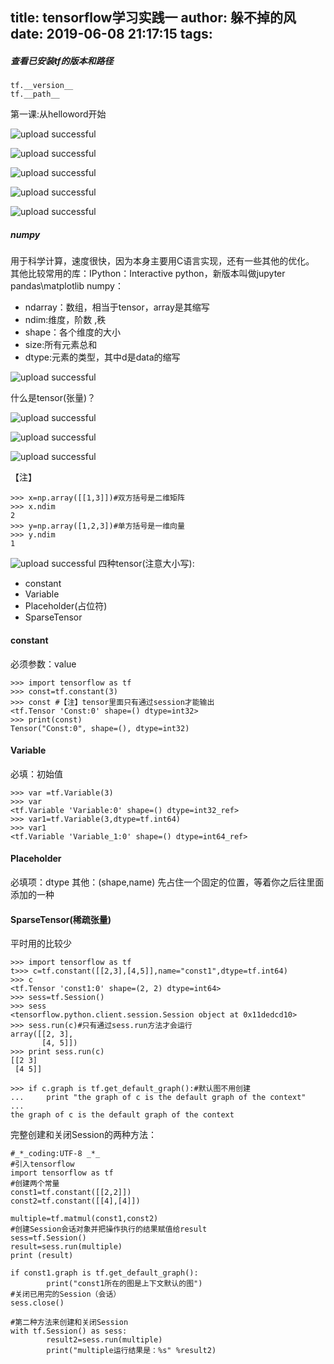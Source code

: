 title: tensorflow学习实践一
author: 躲不掉的风
date: 2019-06-08 21:17:15
tags:
---
##### 查看已安装tf的版本和路径  
```
tf.__version__
tf.__path__
```

 第一课:从helloword开始  

![upload successful](/images/pasted-4.png)


![upload successful](/images/pasted-5.png)


![upload successful](/images/pasted-6.png)


![upload successful](/images/pasted-7.png)


![upload successful](/images/pasted-8.png)
##### numpy
用于科学计算，速度很快，因为本身主要用C语言实现，还有一些其他的优化。  
其他比较常用的库：IPython：Interactive python，新版本叫做jupyter
pandas\matplotlib
numpy：  

* ndarray：数组，相当于tensor，array是其缩写  
* ndim:维度，阶数 ,秩
* shape：各个维度的大小  
* size:所有元素总和  
* dtype:元素的类型，其中d是data的缩写

![upload successful](/images/pasted-9.png)  

什么是tensor(张量)？

![upload successful](/images/pasted-10.png)

![upload successful](/images/pasted-11.png)

![upload successful](/images/pasted-12.png)

【注】

```
>>> x=np.array([[1,3]])#双方括号是二维矩阵
>>> x.ndim
2
>>> y=np.array([1,2,3])#单方括号是一维向量
>>> y.ndim
1
```
![upload successful](/images/pasted-13.png)
四种tensor(注意大小写):  
* constant
* Variable
* Placeholder(占位符)
* SparseTensor
#### constant
必须参数：value
```
>>> import tensorflow as tf
>>> const=tf.constant(3)
>>> const #【注】tensor里面只有通过session才能输出
<tf.Tensor 'Const:0' shape=() dtype=int32>
>>> print(const)
Tensor("Const:0", shape=(), dtype=int32)
```

#### Variable
必填：初始值
```
>>> var =tf.Variable(3)
>>> var
<tf.Variable 'Variable:0' shape=() dtype=int32_ref>
>>> var1=tf.Variable(3,dtype=tf.int64)
>>> var1
<tf.Variable 'Variable_1:0' shape=() dtype=int64_ref>
```
#### Placeholder
必填项：dtype  其他：(shape,name)
先占住一个固定的位置，等着你之后往里面添加的一种
#### SparseTensor(稀疏张量)
平时用的比较少


```
>>> import tensorflow as tf
t>>> c=tf.constant([[2,3],[4,5]],name="const1",dtype=tf.int64)
>>> c
<tf.Tensor 'const1:0' shape=(2, 2) dtype=int64>
>>> sess=tf.Session()
>>> sess
<tensorflow.python.client.session.Session object at 0x11dedcd10>
>>> sess.run(c)#只有通过sess.run方法才会运行
array([[2, 3],
       [4, 5]])
>>> print sess.run(c)
[[2 3]
 [4 5]]
 
>>> if c.graph is tf.get_default_graph():#默认图不用创建
...     print "the graph of c is the default graph of the context"
... 
the graph of c is the default graph of the context
```

完整创建和关闭Session的两种方法：
```
#_*_coding:UTF-8 _*_
#引入tensorflow
import tensorflow as tf
#创建两个常量
const1=tf.constant([[2,2]])
const2=tf.constant([[4],[4]])

multiple=tf.matmul(const1,const2)
#创建Session会话对象并把操作执行的结果赋值给result
sess=tf.Session()
result=sess.run(multiple)
print (result)

if const1.graph is tf.get_default_graph():
        print("const1所在的图是上下文默认的图")
#关闭已用完的Session（会话）
sess.close()

#第二种方法来创建和关闭Session
with tf.Session() as sess:
        result2=sess.run(multiple)
        print("multiple运行结果是：%s" %result2)
```